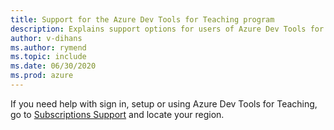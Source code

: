 ```yaml
---
title: Support for the Azure Dev Tools for Teaching program
description: Explains support options for users of Azure Dev Tools for Teaching.
author: v-dihans
ms.author: rymend
ms.topic: include
ms.date: 06/30/2020
ms.prod: azure
---
```


If you need help with sign in, setup or using Azure Dev Tools for Teaching, go to [Subscriptions Support](https://azureforeducation.microsoft.com/institutions/Contact) and locate your region.